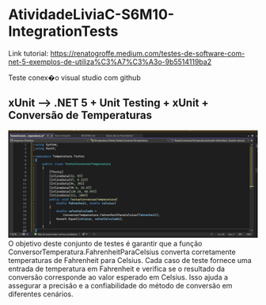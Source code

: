 # AtividadeLiviaC-S6M10-IntegrationTests

Link tutorial: https://renatogroffe.medium.com/testes-de-software-com-net-5-exemplos-de-utiliza%C3%A7%C3%A3o-9b5514119ba2

Teste conex�o visual studio com github

## xUnit --> .NET 5 + Unit Testing + xUnit + Conversão de Temperaturas

![alt text](image.png)
O objetivo deste conjunto de testes é garantir que a função ConversorTemperatura.FahrenheitParaCelsius converta corretamente temperaturas de Fahrenheit para Celsius. Cada caso de teste fornece uma entrada de temperatura em Fahrenheit e verifica se o resultado da conversão corresponde ao valor esperado em Celsius. Isso ajuda a assegurar a precisão e a confiabilidade do método de conversão em diferentes cenários.

